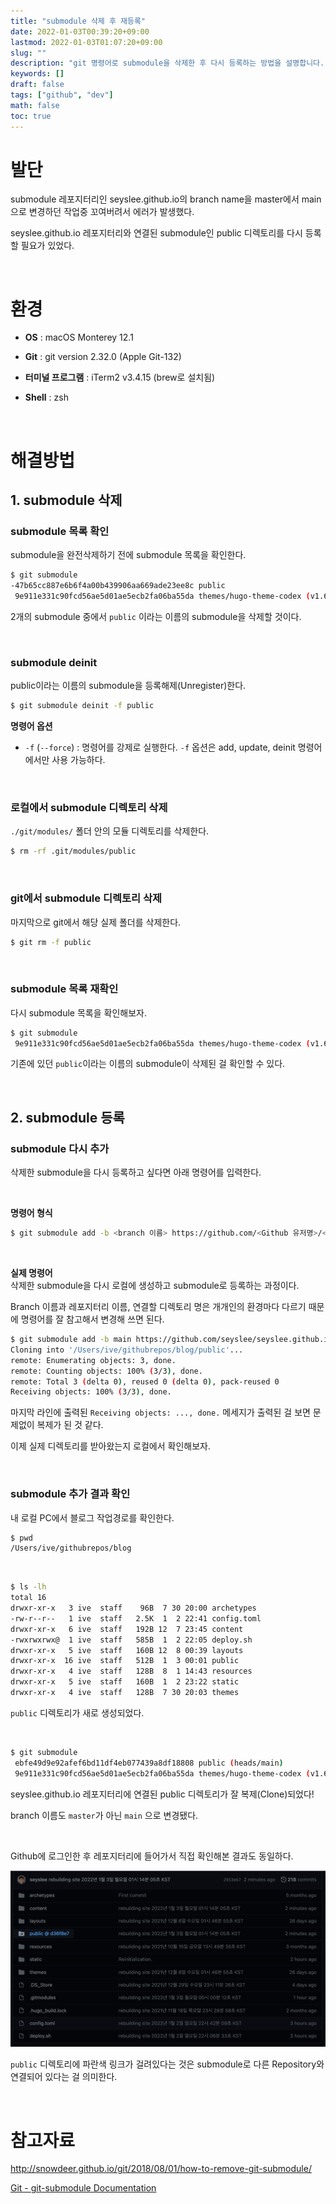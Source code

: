 ```yaml
---
title: "submodule 삭제 후 재등록"
date: 2022-01-03T00:39:20+09:00
lastmod: 2022-01-03T01:07:20+09:00
slug: ""
description: "git 명령어로 submodule을 삭제한 후 다시 등록하는 방법을 설명합니다."
keywords: []
draft: false
tags: ["github", "dev"]
math: false
toc: true
---
```


# 발단

submodule 레포지터리인 seyslee.github.io의 branch name을 master에서 main으로 변경하던 작업중 꼬여버려서 에러가 발생했다.  

seyslee.github.io 레포지터리와 연결된 submodule인 public 디렉토리를 다시 등록할 필요가 있었다.  

<br>

# 환경

- **OS** : macOS Monterey 12.1

- **Git** : git version 2.32.0 (Apple Git-132)

- **터미널 프로그램** : iTerm2 v3.4.15 (brew로 설치됨)

- **Shell** : zsh

<br>

# 해결방법

## 1. submodule 삭제

### submodule 목록 확인

submodule을 완전삭제하기 전에 submodule 목록을 확인한다.  

```bash
$ git submodule
-47b65cc887e6b6f4a00b439906aa669ade23ee8c public
 9e911e331c90fcd56ae5d01ae5ecb2fa06ba55da themes/hugo-theme-codex (v1.6.0)
```

2개의 submodule 중에서 `public` 이라는 이름의 submodule을 삭제할 것이다.  

<br>

### submodule deinit

public이라는 이름의 submodule을 등록해제(Unregister)한다.  

```bash
$ git submodule deinit -f public
```

**명령어 옵션**

- `-f` (`--force`) : 명령어를 강제로 실행한다. `-f` 옵션은 add, update, deinit 명령어에서만 사용 가능하다.  

<br>

### 로컬에서 submodule 디렉토리 삭제

`./git/modules/` 폴더 안의 모듈 디렉토리를 삭제한다.  

```bash
$ rm -rf .git/modules/public
```

<br>

### git에서 submodule 디렉토리 삭제

마지막으로 git에서 해당 실제 폴더를 삭제한다.  

```bash
$ git rm -f public
```

<br>

### submodule 목록 재확인

다시 submodule 목록을 확인해보자.  

```bash
$ git submodule
 9e911e331c90fcd56ae5d01ae5ecb2fa06ba55da themes/hugo-theme-codex (v1.6.0)
```

기존에 있던 `public`이라는 이름의 submodule이 삭제된 걸 확인할 수 있다.  

<br>

## 2. submodule 등록

### submodule 다시 추가

삭제한 submodule을 다시 등록하고 싶다면 아래 명령어를 입력한다.  

<br>

**명령어 형식**  

```bash
$ git submodule add -b <branch 이름> https://github.com/<Github 유저명>/<레포지터리 이름>.git <로컬에 생성할 디렉토리 이름>
```

<br>

**실제 명령어**  
삭제한 submodule을 다시 로컬에 생성하고 submodule로 등록하는 과정이다.  

Branch 이름과 레포지터리 이름, 연결할 디렉토리 명은 개개인의 환경마다 다르기 때문에 명령어를 잘 참고해서 변경해 쓰면 된다.  

```bash
$ git submodule add -b main https://github.com/seyslee/seyslee.github.io.git public
Cloning into '/Users/ive/githubrepos/blog/public'...
remote: Enumerating objects: 3, done.
remote: Counting objects: 100% (3/3), done.
remote: Total 3 (delta 0), reused 0 (delta 0), pack-reused 0
Receiving objects: 100% (3/3), done.
```

마지막 라인에 출력된 `Receiving objects: ..., done.` 메세지가 출력된 걸 보면 문제없이 복제가 된 것 같다.  

이제 실제 디렉토리를 받아왔는지 로컬에서 확인해보자.  

<br>

### submodule 추가 결과 확인

내 로컬 PC에서 블로그 작업경로를 확인한다.  

```bash
$ pwd
/Users/ive/githubrepos/blog
```

<br>

```bash
$ ls -lh
total 16
drwxr-xr-x   3 ive  staff    96B  7 30 20:00 archetypes
-rw-r--r--   1 ive  staff   2.5K  1  2 22:41 config.toml
drwxr-xr-x   6 ive  staff   192B 12  7 23:45 content
-rwxrwxrwx@  1 ive  staff   585B  1  2 22:05 deploy.sh
drwxr-xr-x   5 ive  staff   160B 12  8 00:39 layouts
drwxr-xr-x  16 ive  staff   512B  1  3 00:01 public
drwxr-xr-x   4 ive  staff   128B  8  1 14:43 resources
drwxr-xr-x   5 ive  staff   160B  1  2 23:22 static
drwxr-xr-x   4 ive  staff   128B  7 30 20:03 themes
```

`public` 디렉토리가 새로 생성되었다.

<br>

```bash
$ git submodule
 ebfe49d9e92afef6bd11df4eb077439a8df18808 public (heads/main)
 9e911e331c90fcd56ae5d01ae5ecb2fa06ba55da themes/hugo-theme-codex (v1.6.0)
```

seyslee.github.io 레포지터리에 연결된 public 디렉토리가 잘 복제(Clone)되었다!  

branch 이름도 `master`가 아닌 `main` 으로 변경됐다.  

<br>

Github에 로그인한 후 레포지터리에 들어가서 직접 확인해본 결과도 동일하다.  

![](./1.png)

`public` 디렉토리에 파란색 링크가 걸려있다는 것은 submodule로 다른 Repository와 연결되어 있다는 걸 의미한다.  

<br>

# 참고자료

http://snowdeer.github.io/git/2018/08/01/how-to-remove-git-submodule/

[Git - git-submodule Documentation](https://git-scm.com/docs/git-submodule)
